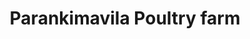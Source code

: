 ---
title: "Parankimavila Poultry farm"
url: /pooyappally/parankimavila-poultry-farm/
shop: Metzgerei
---